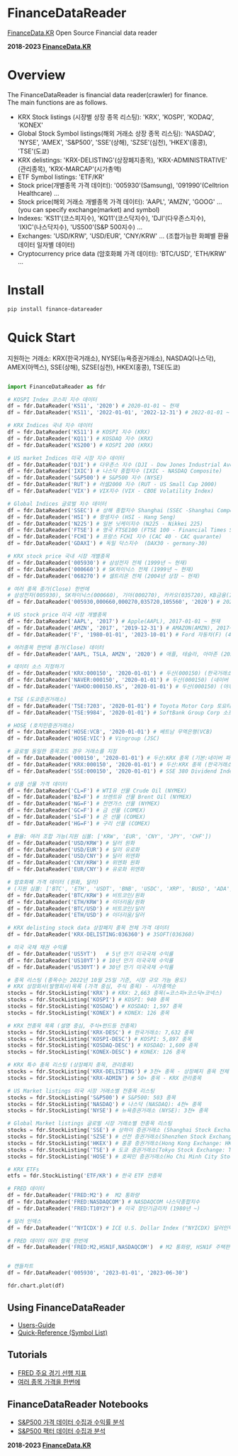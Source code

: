 # FinanceDataReader
[FinanceData.KR](FinanceData.KR) Open Source Financial data reader 

**2018-2023 [FinanceData.KR]()**

# Overview
The FinanceDataReader is financial data reader(crawler) for finance. <br>
The main functions are as follows.

* KRX Stock listings (시장별 상장 종목 리스팅): 'KRX', 'KOSPI', 'KODAQ', 'KONEX'
* Global Stock Symbol listings(해외 거래소 상장 종목 리스팅): 'NASDAQ', 'NYSE', 'AMEX', 'S&P500', 'SSE'(상해), 'SZSE'(심천), 'HKEX'(홍콩), 'TSE'(도쿄)
* KRX delistings: 'KRX-DELISTING'(상장폐지종목), 'KRX-ADMINISTRATIVE' (관리종목), 'KRX-MARCAP'(시가총액)
* ETF Symbol listings: 'ETF/KR'
* Stock price(개별종목 가격 데이터): '005930'(Samsung), '091990'(Celltrion Healthcare) ...
* Stock price(해외 거래소 개별종목 가격 데이터): 'AAPL', 'AMZN', 'GOOG' ... (you can specify exchange(market) and symbol)
* Indexes: 'KS11'(코스피지수), 'KQ11'(코스닥지수), 'DJI'(다우존스지수), 'IXIC'(나스닥지수), 'US500'(S&P 500지수) ...
* Exchanges: 'USD/KRW', 'USD/EUR', 'CNY/KRW' ... (조합가능한 화폐별 환율 데이터 일자별 데이터)
* Cryptocurrency price data (암호화폐 가격 데이터): 'BTC/USD', 'ETH/KRW' ...

    
# Install

```bash
pip install finance-datareader
```

# Quick Start
지원하는 거래소: KRX(한국거래소), NYSE(뉴욕증권거래소), NASDAQ(나스닥), AMEX(아멕스), SSE(상해), SZSE(심천), HKEX(홍콩), TSE(도쿄)

```python

import FinanceDataReader as fdr

# KOSPI Index 코스피 지수 데이터 
df = fdr.DataReader('KS11', '2020') # 2020-01-01 ~ 현재
df = fdr.DataReader('KS11', '2022-01-01', '2022-12-31') # 2022-01-01 ~ 2022-12-31

# KRX Indices 국내 지수 데이터
df = fdr.DataReader('KS11') # KOSPI 지수 (KRX)
df = fdr.DataReader('KQ11') # KOSDAQ 지수 (KRX)
df = fdr.DataReader('KS200') # KOSPI 200 (KRX)

# US market Indices 미국 시장 지수 데이터
df = fdr.DataReader('DJI') # 다우존스 지수 (DJI - Dow Jones Industrial Average)
df = fdr.DataReader('IXIC') # 나스닥 종합지수 (IXIC - NASDAQ Composite)
df = fdr.DataReader('S&P500') # S&P500 지수 (NYSE)
df = fdr.DataReader('RUT') # 러셀2000 지수 (RUT - US Small Cap 2000)
df = fdr.DataReader('VIX') # VIX지수 (VIX - CBOE Volatility Index)

# Global Indices 글로벌 지수 데이터
df = fdr.DataReader('SSEC') # 상해 종합지수 Shanghai (SSEC -Shanghai Composite)
df = fdr.DataReader('HSI') # 항셍지수 (HSI - Hang Seng)
df = fdr.DataReader('N225') # 일본 닛케이지수 (N225 - Nikkei 225)
df = fdr.DataReader('FTSE') # 영국 FTSE100 (FTSE 100 - Financial Times Stock Exchange)
df = fdr.DataReader('FCHI') # 프랑스 FCHI 지수 (CAC 40 - CAC quarante)
df = fdr.DataReader('GDAXI') # 독일 닥스지수  (DAX30 - germany-30)

# KRX stock price 국내 시장 개별종목
df = fdr.DataReader('005930') # 삼성전자 전체 (1999년 ~ 현재)
df = fdr.DataReader('000660') # SK하이닉스 전체 (1999년 ~ 현재)
df = fdr.DataReader('068270') # 셀트리온 전체 (2004년 상장 ~ 현재)

# 여러 종목 종가(Close) 한번에
# 삼성전자(005930), SK하이닉스(000660), 기아(000270), 카카오(035720), KB금융(105560)
df = fdr.DataReader('005930,000660,000270,035720,105560', '2020') # 2020년 ~ 현재

# US stock price 미국 시장 개별종목
df = fdr.DataReader('AAPL', '2017') # Apple(AAPL), 2017-01-01 ~ 현재
df = fdr.DataReader('AMZN', '2017', '2019-12-31') # AMAZON(AMZN), 2017~2019 (3년)
df = fdr.DataReader('F', '1980-01-01', '2023-10-01') # Ford 자동차(F) (40년간)

# 여러종목 한번에 종가(Close) 데이터
df = fdr.DataReader('AAPL, TSLA, AMZN', '2020') # 애플, 테슬라, 아마존 (2020년 ~ 현재)

# 데이터 소스 지정하기
df = fdr.DataReader('KRX:000150', '2020-01-01') # 두산(000150) (한국거래소)
df = fdr.DataReader('NAVER:000150', '2020-01-01') # 두산(000150) (네이버 파이낸스)
df = fdr.DataReader('YAHOO:000150.KS', '2020-01-01') # 두산(000150) (야후 파이낸스)

# TSE (도쿄증권거래소)
df = fdr.DataReader('TSE:7203', '2020-01-01') # Toyota Motor Corp 토요타 자동차(7203)
df = fdr.DataReader('TSE:9984', '2020-01-01') # SoftBank Group Corp 소프트뱅크그룹(9984)

# HOSE (호치민증권거래소)
df = fdr.DataReader('HOSE:VCB', '2020-01-01') # 베트남 무역은행(VCB)
df = fdr.DataReader('HOSE:VIC') # Vingroup (JSC)

# 글로벌 동일한 종목코드 경우 거래소를 지정
df = fdr.DataReader('000150', '2020-01-01') # 두산:KRX 종목 (기본:네이버 파이낸스)
df = fdr.DataReader('KRX:000150', '2020-01-01') # 두산:KRX 종목 (한국거래소 데이터)
df = fdr.DataReader('SSE:000150', '2020-01-01') # SSE 380 Dividend Index (상하이 거래소)

# 상품 선물 가격 데이터
df = fdr.DataReader('CL=F') # WTI유 선물 Crude Oil (NYMEX)
df = fdr.DataReader('BZ=F') # 브렌트유 선물 Brent Oil (NYMEX)
df = fdr.DataReader('NG=F') # 천연가스 선물 (NYMEX)
df = fdr.DataReader('GC=F') # 금 선물 (COMEX)
df = fdr.DataReader('SI=F') # 은 선물 (COMEX)
df = fdr.DataReader('HG=F') # 구리 선물 (COMEX)

# 환율: 여러 조합 가능(지원 심볼: ['KRW', 'EUR', 'CNY', 'JPY', 'CHF'])
df = fdr.DataReader('USD/KRW') # 달러 원화
df = fdr.DataReader('USD/EUR') # 달러 유로화
df = fdr.DataReader('USD/CNY') # 달러 위엔화
df = fdr.DataReader('CNY/KRW') # 위엔화 원화
df = fdr.DataReader('EUR/CNY') # 유로화 위엔화

# 암호화폐 가격 데이터 (원화, 달러)
# (지원 심볼: ['BTC', 'ETH', 'USDT', 'BNB', 'USDC', 'XRP', 'BUSD', 'ADA', 'SOL', 'DOGE'])
df = fdr.DataReader('BTC/KRW') # 비트코인/원화
df = fdr.DataReader('ETH/KRW') # 이더리움/원화
df = fdr.DataReader('BTC/USD') # 비트코인/달러
df = fdr.DataReader('ETH/USD') # 이더리움/달러

# KRX delisting stock data 상장폐지 종목 전체 가격 데이터
df = fdr.DataReader('KRX-DELISTING:036360') # 3SOFT(036360)

# 미국 국채 채권 수익률
df = fdr.DataReader('US5YT')   # 5년 만기 미국국채 수익률
df = fdr.DataReader('US10YT') # 10년 만기 미국국채 수익률
df = fdr.DataReader('US30YT') # 30년 만기 미국국채 수익률

# 종목 리스팅 (종목수는 2022년 10월 25일 기준, 시장 규모 가늠 용도)
# KRX 상장회사(발행회사)목록 (가격 중심, 주식 종목) - 시가총액순
stocks = fdr.StockListing('KRX') # KRX: 2,663 종목(=코스피+코스닥+코넥스)
stocks = fdr.StockListing('KOSPI') # KOSPI: 940 종목
stocks = fdr.StockListing('KOSDAQ') # KOSDAQ: 1,597 종목
stocks = fdr.StockListing('KONEX') # KONEX: 126 종목

# KRX 전종목 목록 (설명 중심, 주식+펀드등 전종목)
stocks = fdr.StockListing('KRX-DESC') # 한국거래소: 7,632 종목
stocks = fdr.StockListing('KOSPI-DESC') # KOSPI: 5,897 종목
stocks = fdr.StockListing('KOSDAQ-DESC') # KOSDAQ: 1,609 종목
stocks = fdr.StockListing('KONEX-DESC') # KONEX: 126 종목

# KRX 특수 종목 리스팅 (상장폐지 종목, 관리종목)
stocks = fdr.StockListing('KRX-DELISTING') # 3천+ 종목 - 상장폐지 종목 전체
stocks = fdr.StockListing('KRX-ADMIN') # 50+ 종목 - KRX 관리종목

# US Market listings 미국 시장 거래소별 전종목 리스팅
stocks = fdr.StockListing('S&P500') # S&P500: 503 종목  
stocks = fdr.StockListing('NASDAQ') # 나스닥 (NASDAQ): 4천+ 종목
stocks = fdr.StockListing('NYSE') # 뉴욕증권거래소 (NYSE): 3천+ 종목

# Global Market listings 글로벌 시장 거래소별 전종목 리스팅
stocks = fdr.StockListing('SSE') # 상하이 증권거래소 (Shanghai Stock Exchange: SSE): 1천+ 종목
stocks = fdr.StockListing('SZSE') # 선전 증권거래소(Shenzhen Stock Exchange: SZSE): 1천+ 종목
stocks = fdr.StockListing('HKEX') # 홍콩 증권거래소(Hong Kong Exchange: HKEX): 2천5백+ 종목
stocks = fdr.StockListing('TSE') # 도쿄 증권거래소(Tokyo Stock Exchange: TSE): 3천9백+ 종목
stocks = fdr.StockListing('HOSE') # 호찌민 증권거래소(Ho Chi Minh City Stock Exchange: HOSE): 4백+ 종목

# KRX ETFs
etfs = fdr.StockListing('ETF/KR') # 한국 ETF 전종목

# FRED 데이터
df = fdr.DataReader('FRED:M2') #  M2 통화량
df = fdr.DataReader('FRED:NASDAQCOM') # NASDAQCOM 나스닥종합지수
df = fdr.DataReader('FRED:T10Y2Y') # 미국 장단기금리차 (1980년 ~)

# 달러 인덱스
df = fdr.DataReader('^NYICDX') # ICE U.S. Dollar Index (^NYICDX) 달러인덱스 (1980~현재)

# FRED 데이터 여러 항목 한번에 
df = fdr.DataReader('FRED:M2,HSN1F,NASDAQCOM')  # M2 통화량, HSN1F 주택판매지수, NASDAQCOM 나스닥종합지수


# 캔들차트
df = fdr.DataReader('005930', '2023-01-01', '2023-06-30')

fdr.chart.plot(df)
```

## Using FinanceDataReader
* [Users-Guide](https://github.com/FinanceData/FinanceDataReader/wiki/Users-Guide)
* [Quick-Reference (Symbol List)](https://github.com/FinanceData/FinanceDataReader/wiki/Quick-Reference)

## Tutorials
* [FRED 주요 경기 선행 지표](https://financedata.notion.site/FRED-FinanceDataReader-bfb0779c50254b138cb96416583130b9?pvs=4)
* [여러 종목 가격을 한번에](https://financedata.notion.site/FinanceDataReader-d976a299889143519793bcc45e491a73?pvs=4)

## FinanceDataReader Notebooks
* [S&P500 가격 데이터 수집과 수익률 분석](https://nbviewer.jupyter.org/710b8f0a4bd9a8df91ae1be6c7e838b1) 
* [S&P500 팩터 데이터 수집과 분석](https://nbviewer.jupyter.org/35a1b0d5248bc9b09513e53be437ac42)

**2018-2023 [FinanceData.KR]()**
